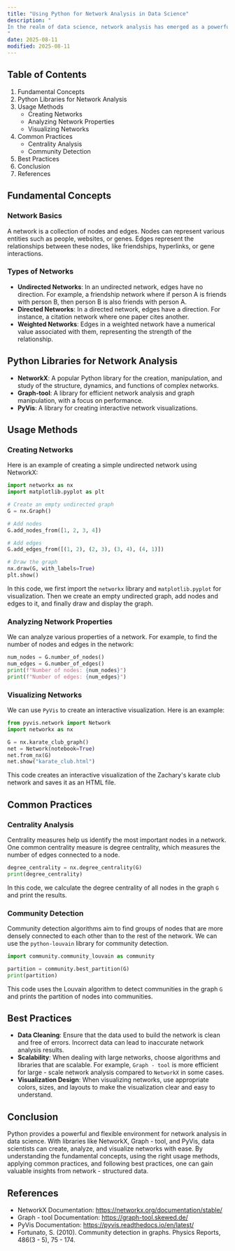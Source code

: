```yaml
---
title: "Using Python for Network Analysis in Data Science"
description: "
In the realm of data science, network analysis has emerged as a powerful technique to understand complex relationships between entities. A network, also known as a graph, consists of nodes (representing entities) and edges (representing relationships between those entities). Python provides a rich ecosystem of libraries for network analysis, enabling data scientists to explore, visualize, and extract insights from network - structured data. This blog will delve into the fundamental concepts, usage methods, common practices, and best practices of using Python for network analysis in data science.
"
date: 2025-08-11
modified: 2025-08-11
---
```


## Table of Contents
1. Fundamental Concepts
2. Python Libraries for Network Analysis
3. Usage Methods
    - Creating Networks
    - Analyzing Network Properties
    - Visualizing Networks
4. Common Practices
    - Centrality Analysis
    - Community Detection
5. Best Practices
6. Conclusion
7. References

## Fundamental Concepts
### Network Basics
A network is a collection of nodes and edges. Nodes can represent various entities such as people, websites, or genes. Edges represent the relationships between these nodes, like friendships, hyperlinks, or gene interactions.

### Types of Networks
- **Undirected Networks**: In an undirected network, edges have no direction. For example, a friendship network where if person A is friends with person B, then person B is also friends with person A.
- **Directed Networks**: In a directed network, edges have a direction. For instance, a citation network where one paper cites another.
- **Weighted Networks**: Edges in a weighted network have a numerical value associated with them, representing the strength of the relationship.

## Python Libraries for Network Analysis
- **NetworkX**: A popular Python library for the creation, manipulation, and study of the structure, dynamics, and functions of complex networks.
- **Graph-tool**: A library for efficient network analysis and graph manipulation, with a focus on performance.
- **PyVis**: A library for creating interactive network visualizations.

## Usage Methods

### Creating Networks
Here is an example of creating a simple undirected network using NetworkX:
```python
import networkx as nx
import matplotlib.pyplot as plt

# Create an empty undirected graph
G = nx.Graph()

# Add nodes
G.add_nodes_from([1, 2, 3, 4])

# Add edges
G.add_edges_from([(1, 2), (2, 3), (3, 4), (4, 1)])

# Draw the graph
nx.draw(G, with_labels=True)
plt.show()
```
In this code, we first import the `networkx` library and `matplotlib.pyplot` for visualization. Then we create an empty undirected graph, add nodes and edges to it, and finally draw and display the graph.

### Analyzing Network Properties
We can analyze various properties of a network. For example, to find the number of nodes and edges in the network:
```python
num_nodes = G.number_of_nodes()
num_edges = G.number_of_edges()
print(f"Number of nodes: {num_nodes}")
print(f"Number of edges: {num_edges}")
```

### Visualizing Networks
We can use `PyVis` to create an interactive visualization. Here is an example:
```python
from pyvis.network import Network
import networkx as nx

G = nx.karate_club_graph()
net = Network(notebook=True)
net.from_nx(G)
net.show("karate_club.html")
```
This code creates an interactive visualization of the Zachary's karate club network and saves it as an HTML file.

## Common Practices

### Centrality Analysis
Centrality measures help us identify the most important nodes in a network. One common centrality measure is degree centrality, which measures the number of edges connected to a node.
```python
degree_centrality = nx.degree_centrality(G)
print(degree_centrality)
```
In this code, we calculate the degree centrality of all nodes in the graph `G` and print the results.

### Community Detection
Community detection algorithms aim to find groups of nodes that are more densely connected to each other than to the rest of the network. We can use the `python-louvain` library for community detection.
```python
import community.community_louvain as community

partition = community.best_partition(G)
print(partition)
```
This code uses the Louvain algorithm to detect communities in the graph `G` and prints the partition of nodes into communities.

## Best Practices
- **Data Cleaning**: Ensure that the data used to build the network is clean and free of errors. Incorrect data can lead to inaccurate network analysis results.
- **Scalability**: When dealing with large networks, choose algorithms and libraries that are scalable. For example, `Graph - tool` is more efficient for large - scale network analysis compared to `NetworkX` in some cases.
- **Visualization Design**: When visualizing networks, use appropriate colors, sizes, and layouts to make the visualization clear and easy to understand.

## Conclusion
Python provides a powerful and flexible environment for network analysis in data science. With libraries like NetworkX, Graph - tool, and PyVis, data scientists can create, analyze, and visualize networks with ease. By understanding the fundamental concepts, using the right usage methods, applying common practices, and following best practices, one can gain valuable insights from network - structured data.

## References
- NetworkX Documentation: https://networkx.org/documentation/stable/
- Graph - tool Documentation: https://graph-tool.skewed.de/
- PyVis Documentation: https://pyvis.readthedocs.io/en/latest/
- Fortunato, S. (2010). Community detection in graphs. Physics Reports, 486(3 - 5), 75 - 174.